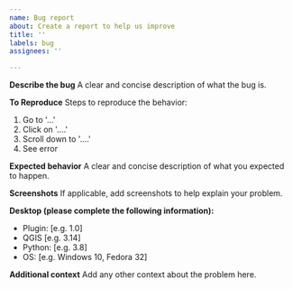 ```yaml
---
name: Bug report
about: Create a report to help us improve
title: ''
labels: bug
assignees: ''

---
```


**Describe the bug**
A clear and concise description of what the bug is.

**To Reproduce**
Steps to reproduce the behavior:
1. Go to '...'
2. Click on '....'
3. Scroll down to '....'
4. See error

**Expected behavior**
A clear and concise description of what you expected to happen.

**Screenshots**
If applicable, add screenshots to help explain your problem.

**Desktop (please complete the following information):**
 - Plugin: [e.g. 1.0]
 - QGIS [e.g. 3.14]
 - Python: [e.g. 3.8]
 - OS: [e.g. Windows 10, Fedora 32]

**Additional context**
Add any other context about the problem here.

